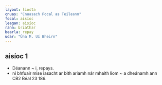 ```yaml
---
layout: liosta
cnuas: "Cnuasach Focal as Teileann"
focal: aisíoc
leagan: aisíoc
rann: briathar
bearla: repay
udar: "Úna M. Uí Bheirn"
---
```


## aisíoc 1

* Déanann ~ i, repays.
* ní bhfuair mise iasacht ar bith ariamh
nár mhaith liom ~ a dheánamh ann CB2 Béal 23 186.

